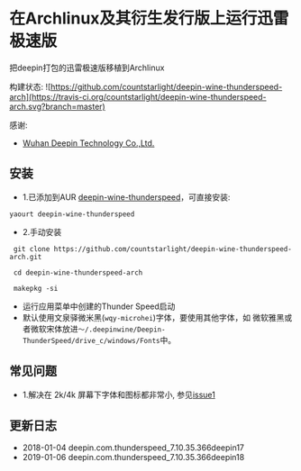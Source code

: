 # 在Archlinux及其衍生发行版上运行迅雷极速版

把deepin打包的迅雷极速版移植到Archlinux

构建状态: ![https://github.com/countstarlight/deepin-wine-thunderspeed-arch](https://travis-ci.org/countstarlight/deepin-wine-thunderspeed-arch.svg?branch=master)

感谢:

* [Wuhan Deepin Technology Co.,Ltd.](http://www.deepin.org/)

## 安装

* 1.已添加到AUR [deepin-wine-thunderspeed](https://aur.archlinux.org/packages/deepin-wine-thunderspeed/)，可直接安装:
```shell
yaourt deepin-wine-thunderspeed
```

* 2.手动安装

```shell
 git clone https://github.com/countstarlight/deepin-wine-thunderspeed-arch.git

 cd deepin-wine-thunderspeed-arch
  
 makepkg -si
```

* 运行应用菜单中创建的Thunder Speed启动
* 默认使用文泉驿微米黑(`wqy-microhei`)字体，要使用其他字体，如 微软雅黑或者微软宋体放进`～/.deepinwine/Deepin-ThunderSpeed/drive_c/windows/Fonts`中。

## 常见问题

* 1.解决在 2k/4k 屏幕下字体和图标都非常小, 参见[issue1](https://github.com/countstarlight/deepin-wine-tim-arch/issues/1)

## 更新日志

* 2018-01-04 deepin.com.thunderspeed_7.10.35.366deepin17
* 2019-01-06 deepin.com.thunderspeed_7.10.35.366deepin18
